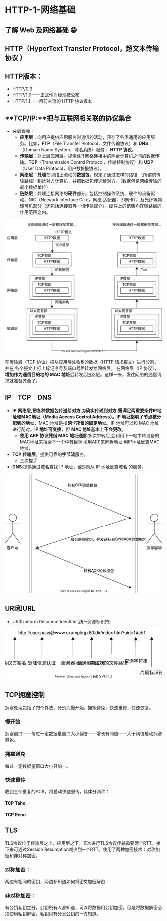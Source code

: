# HTTP-1-网络基础

## 了解 Web 及网络基础 😁 

## **HTTP**（HyperText Transfer Protocol，超文本传输协议 ）

## **HTTP版本：**

* HTTP/0.9
* HTTP/1.0——正式作为标准被公布
* HTTP/1.1——目前主流的 HTTP 协议版本

## **TCP/IP:**把与互联网相关联的协议集合

* 分层管理：
  * **应用层**：向用户提供应用服务时通信的活动，预存了各类通用的应用服务。比如，**FTP**（File Transfer Protocol，文件传输协议）和 **DNS**（Domain Name System，域名系统）服务 、**HTTP 协议**。
  * **传输层**：对上层应用层，提供处于网络连接中的两台计算机之间的数据传输。**TCP**（Transmission Control Protocol，传输控制协议）和 **UDP**（User Data Protocol，用户数据报协议）。
  * **网络层**：**处理**在网络上流动的**数据包**。规定了通过怎样的路径 （所谓的传输路线）到达对方计算机，并把数据包传送给对方。（数据包是网络传输的最小数据单位）
  * **链路层**：处理连接网络的**硬件**部分。包括控制操作系统、硬件的设备驱动、NIC（Network Interface Card，网络 适配器，即网卡），及光纤等物理可见部分（还包括连接器等一切传输媒介）。硬件上的范畴均在链路层的 作用范围之内。

![TCP/IP&#x901A;&#x4FE1;&#x4F20;&#x8F93;&#x6D41;&#x56FE;&#x89E3;](../.gitbook/assets/wei-ming-ming-hui-tu.svg)

在传输层（TCP 协议）把从应用层处收到的数据（HTTP 请求报文）进行分割，并在 各个报文上打上标记序号及端口号后转发给网络层。 在网络层（IP 协议），**增加作为通信目的地的 MAC 地址**后转发给链路层。这样一来，发往网络的通信请求就准备齐全了。

## IP　TCP　DNS

* **IP**:**网络层,**把各种数据包传送给对方,为确实传递到对方,需满足两重要条件IP地址和MAC地址（Media Access Control Address）。IP 地址指明了**节点被分配到的地址**，MAC 地址是指**网卡所属的固定地址**。IP 地址可以和 MAC 地址进行配对。I**P 地址可变换**，但 **MAC 地址**基本上**不会更改。**
  * **使用 ARP 协议凭借 MAC 地址通信**:多次中转后,会利用下一站中转设备的MAC地址来搜索下一个中转目标.采用ARP来解析地址,用IP地址反查MAC地址．
* **TCP**:**传输层**，提供可靠的**字节流**服务。
  * 三次握手
* **DNS**:提供通过域名查找 IP 地址，或逆向从 IP 地址反查域名 的服务。

![&#x4E09;&#x6B21;&#x63E1;&#x624B;](../.gitbook/assets/wei-ming-ming-tu-biao.svg)

## URI和URL

* URI\(Uniform Resource Identifier,统一资源标识符\)

![&#x7EDD;&#x5BF9;URI&#x7684;&#x683C;&#x5F0F;](../.gitbook/assets/wei-ming-ming-tu-biao-1.svg)

## TCP拥塞控制

拥塞处理包括了四个算法，分别为慢开始，拥塞避免，快速重传，快速恢复。

### 慢开始

拥塞窗口——每过一定数据量窗口大小翻倍——增长有阈值——大于阈值启动拥塞避免。

### 拥塞避免

每过一定数据量窗口大小只加一。

### 快速重传

收到三个重复的ACK，将启动快速重传。具体分两种：

#### TCP Taho

#### TCP Reno

## TLS

TLS协议位于传输层之上，应用层之下。首次进行TLS协议传输需要两个RTT，接下来可通过Session Resumption减少到一个RTT。使用了两种加密技术：对称加密和非对称加密。

### 对称加密：

两边有相同的密钥，两边都知道如何将密文加密解密

### 非对称加密：

有公钥私钥之分，公钥所有人都知道，可以将数据用公钥加密，但是将数据解密必须使用私钥解密，私钥只有分发公钥的一方知道。







